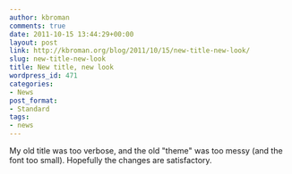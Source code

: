 ```yaml
---
author: kbroman
comments: true
date: 2011-10-15 13:44:29+00:00
layout: post
link: http://kbroman.org/blog/2011/10/15/new-title-new-look/
slug: new-title-new-look
title: New title, new look
wordpress_id: 471
categories:
- News
post_format:
- Standard
tags:
- news
---
```


My old title was too verbose, and the old "theme" was too messy (and the font too small).  Hopefully the changes are satisfactory.
